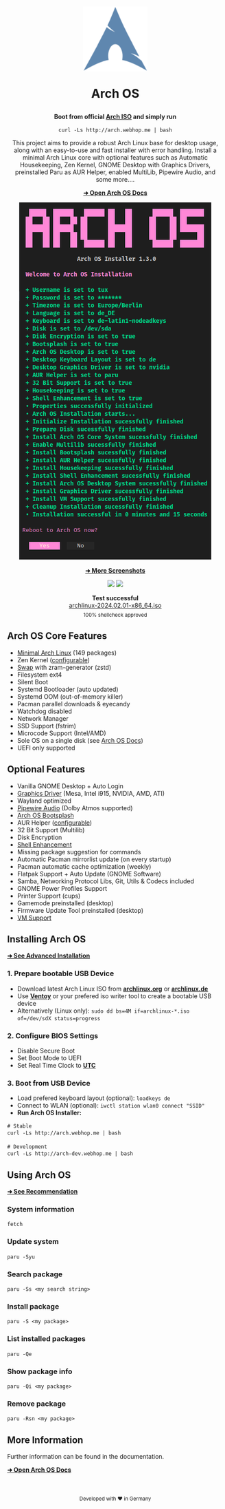 <h1 align="center">
  <img src="./logo.svg" width="150" height="150"/>
  <p>Arch OS</p>
</h1>

<div align="center">
<p><strong>Boot from official <a target="_blank" href="https://archlinux.org/download/">Arch ISO</a> and simply run</strong></p>

```
curl -Ls http://arch.webhop.me | bash
```

<p>
This project aims to provide a robust Arch Linux base for desktop usage, along with an easy-to-use and fast installer with error handling. Install a minimal Arch Linux core with optional features such as Automatic Housekeeping, Zen Kernel, GNOME Desktop with Graphics Drivers, preinstalled Paru as AUR Helper, enabled MultiLib, Pipewire Audio, and some more....
</p>

<p><b>

[➜ Open Arch OS Docs](DOCS.md)

</b></p>

<p><img src="./screenshots/installer.png" /></p>

<p><b>

[➜ More Screenshots](DOCS.md#screenshots)

</b></p>

<p>
  <img src="https://img.shields.io/badge/MAINTAINED-YES-green?style=for-the-badge">
  <img src="https://img.shields.io/badge/License-GPL_v2-blue?style=for-the-badge">
</p>

<p>
  <strong>Test successful</strong>
  <br>
  <a target="_blank" href="https://www.archlinux.de/releases/2024.02.01">archlinux-2024.02.01-x86_64.iso</a>
  <br>
  <sub>100% shellcheck approved</sub>
</p>

</div>

## Arch OS Core Features

- [Minimal Arch Linux](DOCS.md#minimal-installation) (149 packages)
- Zen Kernel ([configurable](DOCS.md#installation-properties))
- [Swap](DOCS.md#swap) with zram-generator (zstd)
- Filesystem ext4
- Silent Boot
- Systemd Bootloader (auto updated)
- Systemd OOM (out-of-memory killer)
- Pacman parallel downloads & eyecandy
- Watchdog disabled
- Network Manager
- SSD Support (fstrim)
- Microcode Support (Intel/AMD)
- Sole OS on a single disk (see [Arch OS Docs](DOCS.md#partitions-layout))
- UEFI only supported

## Optional Features

- Vanilla GNOME Desktop + Auto Login
- [Graphics Driver](DOCS.md#install-graphics-driver-manually) (Mesa, Intel i915, NVIDIA, AMD, ATI)
- Wayland optimized
- [Pipewire Audio](DOCS.md#for-audiophiles) (Dolby Atmos supported)
- [Arch OS Bootsplash](https://github.com/murkl/plymouth-theme-arch-os)
- AUR Helper ([configurable](DOCS.md#installation-properties))
- 32 Bit Support (Multilib)
- Disk Encryption
- [Shell Enhancement](DOCS.md#shell-enhancement)
- Missing package suggestion for commands
- Automatic Pacman mirrorlist update (on every startup)
- Pacman automatic cache optimization (weekly)
- Flatpak Support + Auto Update (GNOME Software)
- Samba, Networking Protocol Libs, Git, Utils & Codecs included
- GNOME Power Profiles Support
- Printer Support (cups)
- Gamemode preinstalled (desktop)
- Firmware Update Tool preinstalled (desktop)
- [VM Support](DOCS.md#vm-support)

## Installing Arch OS

**[➜ See Advanced Installation](DOCS.md#installation-properties)**

### 1. Prepare bootable USB Device

- Download latest Arch Linux ISO from **[archlinux.org](https://www.archlinux.org/download)** or **[archlinux.de](https://www.archlinux.de/download)**
- Use **[Ventoy](https://www.ventoy.net/en/download.html)** or your prefered iso writer tool to create a bootable USB device
- Alternatively (Linux only): `sudo dd bs=4M if=archlinux-*.iso of=/dev/sdX status=progress`

### 2. Configure BIOS Settings

- Disable Secure Boot
- Set Boot Mode to UEFI
- Set Real Time Clock to **[UTC](https://time.is/de/UTC)**

### 3. Boot from USB Device

- Load prefered keyboard layout (optional): `loadkeys de`
- Connect to WLAN (optional): `iwctl station wlan0 connect "SSID"`
- **Run Arch OS Installer:**

```
# Stable
curl -Ls http://arch.webhop.me | bash

# Development
curl -Ls http://arch-dev.webhop.me | bash
```

## Using Arch OS

**[➜ See Recommendation](DOCS.md#recommendation)**

### System information

```
fetch
```

### Update system

```
paru -Syu
```

### Search package

```
paru -Ss <my search string>
```

### Install package

```
paru -S <my package>
```

### List installed packages

```
paru -Qe
```

### Show package info

```
paru -Qi <my package>
```

### Remove package

```
paru -Rsn <my package>
```

## More Information

Further information can be found in the documentation.

**[➜ Open Arch OS Docs](DOCS.md)**

<br><div align="center"><sub>Developed with ❤ in Germany</sub></div>
